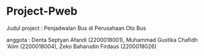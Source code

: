 # Project-Pweb

Judul project : 
Penjadwalan Bus di Perusahaan Oto Bus

anggota :
Denta Septyan Afandi (2200018001),
Muhammad Gustika Chafidh 'Alim (2200018004),
Zeko Baharudin Firdaus (2200018026)
